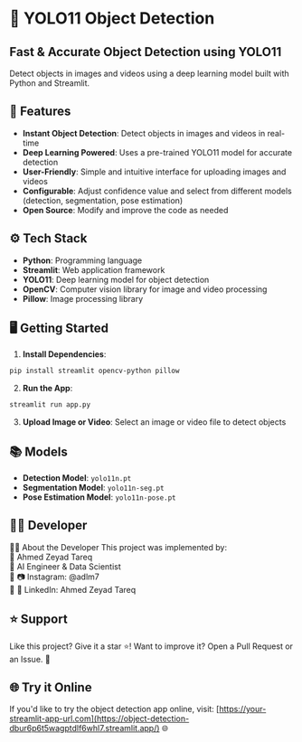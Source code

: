 🤖 **YOLO11 Object Detection**
================================

**Fast & Accurate Object Detection using YOLO11**
-----------------------------------------------

Detect objects in images and videos using a deep learning model built with Python and Streamlit.

**🎯 Features**
----------------

* **Instant Object Detection**: Detect objects in images and videos in real-time
* **Deep Learning Powered**: Uses a pre-trained YOLO11 model for accurate detection
* **User-Friendly**: Simple and intuitive interface for uploading images and videos
* **Configurable**: Adjust confidence value and select from different models (detection, segmentation, pose estimation)
* **Open Source**: Modify and improve the code as needed

**⚙ Tech Stack**
----------------

* **Python**: Programming language
* **Streamlit**: Web application framework
* **YOLO11**: Deep learning model for object detection
* **OpenCV**: Computer vision library for image and video processing
* **Pillow**: Image processing library

**🖥 Getting Started**
---------------------

1. **Install Dependencies**:
```bash
pip install streamlit opencv-python pillow
```
2. **Run the App**:
```bash
streamlit run app.py
```
3. **Upload Image or Video**: Select an image or video file to detect objects

**📚 Models**
-------------

* **Detection Model**: `yolo11n.pt`
* **Segmentation Model**: `yolo11n-seg.pt`
* **Pose Estimation Model**: `yolo11n-pose.pt`

**👨‍💻 Developer**
------------------

👨‍💻 About the Developer This project was implemented by:<br>
🔹 Ahmed Zeyad Tareq<br>
🔹 AI Engineer & Data Scientist<br>
🔹 📷 Instagram: @adlm7<br>
🔹 🔗 LinkedIn: Ahmed Zeyad Tareq<br>

**⭐ Support**
--------------

Like this project? Give it a star ⭐! Want to improve it? Open a Pull Request or an Issue. 🚀

**🌐 Try it Online**
--------------------

If you'd like to try the object detection app online, visit: [https://your-streamlit-app-url.com](https://object-detection-dbur6p6t5wagptdlf6whl7.streamlit.app/) 🌐
